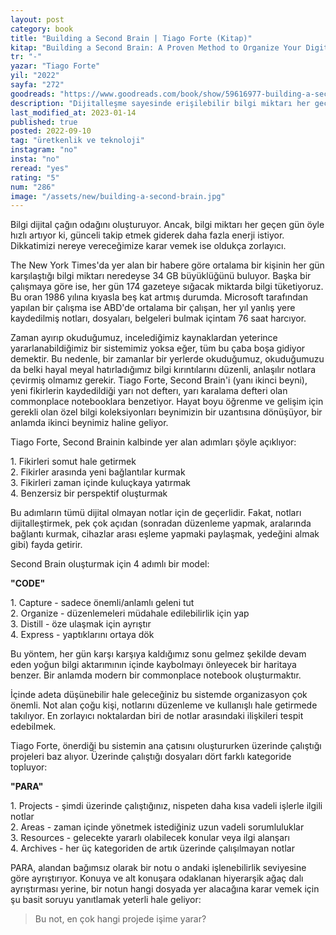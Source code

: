 ```yaml
---
layout: post
category: book
title: "Building a Second Brain | Tiago Forte (Kitap)"
kitap: "Building a Second Brain: A Proven Method to Organize Your Digital Life and Unlock Your Creative Potential"
tr: "-"
yazar: "Tiago Forte"
yil: "2022"
sayfa: "272"
goodreads: "https://www.goodreads.com/book/show/59616977-building-a-second-brain"
description: "Dijitalleşme sayesinde erişilebilir bilgi miktarı her geçen gün artmakta. Building A Second Brain (BASB), bilgi yığınlarını anlamlı hale getirmenin ve kişisel bilgi yönetimi sistemi oluşturmanın yollarını açıklıyor."
last_modified_at: 2023-01-14
published: true
posted: 2022-09-10
tag: "üretkenlik ve teknoloji"
instagram: "no"
insta: "no"
reread: "yes"
rating: "5"
num: "286"
image: "/assets/new/building-a-second-brain.jpg"
---
```


Bilgi dijital çağın odağını oluşturuyor. Ancak, bilgi miktarı her geçen gün öyle hızlı artıyor ki, günceli takip etmek giderek daha fazla enerji istiyor. Dikkatimizi nereye vereceğimize karar vemek ise oldukça zorlayıcı. 

The New York Times'da yer alan bir habere göre ortalama bir kişinin her gün karşılaştığı bilgi miktarı neredeyse 34 GB büyüklüğünü buluyor. Başka bir çalışmaya göre ise, her gün 174 gazeteye sığacak miktarda bilgi tüketiyoruz. Bu oran 1986 yılına kıyasla beş kat artmış durumda. Microsoft tarafından yapılan bir çalışma ise ABD'de ortalama bir çalışan, her yıl yanlış yere kaydedilmiş notları, dosyaları, belgeleri bulmak içintam 76 saat harcıyor. 

Zaman ayırıp okuduğumuz, incelediğimiz kaynaklardan yeterince yararlanabildiğimiz bir sistemimiz yoksa eğer, tüm bu çaba boşa gidiyor demektir. Bu nedenle, bir zamanlar bir yerlerde okuduğumuz, okuduğumuzu da belki hayal meyal hatırladığımız bilgi kırıntılarını düzenli, anlaşılır notlara çevirmiş olmamız gerekir. Tiago Forte, Second Brain'i (yanı ikinci beyni), yeni fikirlerin kaydedildiği yarı not defterı, yarı karalama defteri olan commonplace notebooklara benzetiyor. Hayat boyu öğrenme ve gelişim için gerekli olan özel bilgi koleksiyonları beynimizin bir uzantısına dönüşüyor, bir anlamda ikinci beynimiz haline geliyor. 

Tiago Forte, Second Brainin kalbinde yer alan adımları şöyle açıklıyor:

1\. Fikirleri somut hale getirmek  
2\. Fikirler arasında yeni bağlantılar kurmak  
3\. Fikirleri zaman içinde kuluçkaya yatırmak  
4\. Benzersiz bir perspektif oluşturmak  

Bu adımların tümü dijital olmayan notlar için de geçerlidir. Fakat, notları dijitalleştirmek, pek çok açıdan (sonradan düzenleme yapmak, aralarında bağlantı kurmak, cihazlar arası eşleme yapmaki paylaşmak, yedeğini almak gibi) fayda getirir. 

Second Brain oluşturmak için 4 adımlı bir model:

__"CODE"__

1\. Capture - sadece önemli/anlamlı geleni tut  
2\. Organize - düzenlemeleri müdahale edilebilirlik için yap  
3\. Distill - öze ulaşmak için ayrıştır  
4\. Express - yaptıklarını ortaya dök  

Bu yöntem, her gün karşı karşıya kaldığımız sonu gelmez şekilde devam eden yoğun bilgi aktarımının içinde kaybolmayı önleyecek bir haritaya benzer. Bir anlamda modern bir commonplace notebook oluşturmaktır. 

İçinde adeta düşünebilir hale geleceğiniz bu sistemde organizasyon çok önemli. Not alan çoğu kişi, notlarını düzenleme ve kullanışlı hale getirmede takılıyor. En zorlayıcı noktalardan biri de notlar arasındaki ilişkileri tespit edebilmek.

Tiago Forte, önerdiği bu sistemin ana çatısını oluştururken üzerinde çalıştığı projeleri baz alıyor. Üzerinde çalıştığı dosyaları dört farklı kategoride topluyor:

__"PARA"__

1\. Projects - şimdi üzerinde çalıştığınız, nispeten daha kısa vadeli işlerle ilgili notlar  
2\. Areas - zaman içinde yönetmek istediğiniz uzun vadeli sorumluluklar  
3\. Resources - gelecekte yararlı olabilecek konular veya ilgi alanşarı  
4\. Archives - her üç kategoriden de artık üzerinde çalışılmayan notlar  

PARA, alandan bağımsız olarak bir notu o andaki işlenebilirlik seviyesine göre ayrıştırıyor. Konuya ve alt konuşara odaklanan hiyerarşik ağaç dalı ayrıştırması yerine, bir notun hangi dosyada yer alacağına karar vemek için şu basit soruyu yanıtlamak yeterli hale geliyor:

> Bu not, en çok hangi projede işime yarar?


